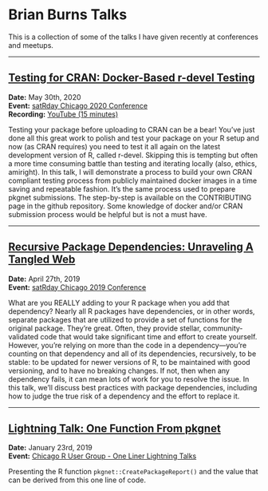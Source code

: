 # Brian Burns Talks
This is a collection of some of the talks I have given recently at conferences and meetups.  

---
## [Testing for CRAN: Docker-Based r-devel Testing](https://docs.google.com/presentation/d/1vLjVeKPAdRfESF3jHoXp84Ff0KoMtEMm00RZ24_6SWM/edit?usp=sharing)
**Date:** May 30th, 2020    
**Event:** [satRday Chicago 2020 Conference](https://chicago2020.satrdays.org/)    
**Recording:** [YouTube (15 minutes)](https://www.youtube.com/watch?v=xA7l7N2ktFk&feature=youtu.be&start=8630&end=9794)

Testing your package before uploading to CRAN can be a bear! You’ve just done all this great work to polish and test your package on your R setup and now (as CRAN requires) you need to test it all again on the latest development version of R, called r-devel. Skipping this is tempting but often a more time consuming battle than testing and iterating locally (also, ethics, amiright). In this talk, I will demonstrate a process to build your own CRAN compliant testing process from publicly maintained docker images in a time saving and repeatable fashion. It’s the same process used to prepare pkgnet submissions. The step-by-step is available on the CONTRIBUTING page in the github repository. Some knowledge of docker and/or CRAN submission process would be helpful but is not a must have.

---
## [Recursive Package Dependencies: Unraveling A Tangled Web](https://docs.google.com/presentation/d/1QZAaPm11bC9OofagPnArP0W1GeG6jwAxthZwaoDzDWk/edit?usp=sharing)
**Date:** April 27th, 2019    
**Event:** [satRday Chicago 2019 Conference](https://chicago2019.satrdays.org/)

What are you REALLY adding to your R package when you add that dependency? Nearly all R packages have dependencies, or in other words, separate packages that are utilized to provide a set of functions for the original package. They’re great. Often, they provide stellar, community-validated code that would take significant time and effort to create yourself. However, you’re relying on more than the code in a dependency—you’re counting on that dependency and all of its dependencies, recursively, to be stable: to be updated for newer versions of R, to be maintained with good versioning, and to have no breaking changes. If not, then when any dependency fails, it can mean lots of work for you to resolve the issue. In this talk, we’ll discuss best practices with package dependencies, including how to judge the true risk of a dependency and the effort to replace it.

---
## [Lightning Talk: One Function From pkgnet](https://docs.google.com/presentation/d/1AdzDzFkT7v3ByYRmRVjIXY4efTbEK7br6eF-Jlh4oXI/edit?usp=sharing)
**Date:** January 23rd, 2019    
**Event:** [Chicago R User Group - One Liner Lightning Talks](https://chicago-r-user-group.github.io/)

Presenting the R function `pkgnet::CreatePackageReport()` and the value that can be derived from this one line of code.
